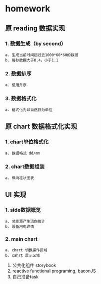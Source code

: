 # homework

## 原 reading 数据实现
### 1. 数据生成（by second）
    a. 生成当前时间起过去1000*60*60的数据
    b. 每秒数据大于0.4，小于1.1
### 2. 数据排序
    a. 使用升序
### 3. 数据格式化
    a. 格式化为以自然日为单位

## 原 chart 数据格式化实现 
### 1. chart单位格式化
    a. 数据格式 dd/mm
### 2. chart数据组装
    a. 纵向柱状图表

## UI 实现
### 1. side数据概览
    a. 总能源产生流向统计
    b. 设备用电详情
### 2. main chart
    a. chart 切换操作区域
    b. cahrt 展示区域


1. 公共化组件 storybook 
2. reactive functional programing, baconJS
3. 自己准备task


